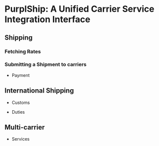 # PurplShip: A Unified Carrier Service Integration Interface

## Shipping

### Fetching Rates



### Submitting a Shipment to carriers

- Payment

## International Shipping

- Customs

- Duties

## Multi-carrier

- Services
